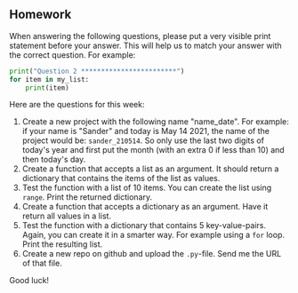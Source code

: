 Homework
-

When answering the following questions, please put a very visible print statement before your answer. This will help us to match your answer with the correct question. For example:

```Python
print("Question 2 ************************")
for item in my_list:
    print(item)
```

Here are the questions for this week:

1. Create a new project with the following name "name_date". For example: if your name is "Sander" and today is May 14 2021, the name of the project would be: `sander_210514`. So only use the last two digits of today's year and first put the month (with an extra 0 if less than 10) and then today's day.
1. Create a function that accepts a list as an argument. It should return a dictionary that contains the items of the list as values.
1. Test the function with a list of 10 items. You can create the list using `range`. Print the returned dictionary.
1. Create a function that accepts a dictionary as an argument. Have it return all values in a list.
1. Test the function with a dictionary that contains 5 key-value-pairs. Again, you can create it in a smarter way. For example using a `for` loop. Print the resulting list.
1. Create a new repo on github and upload the `.py`-file. Send me the URL of that file.

Good luck!
